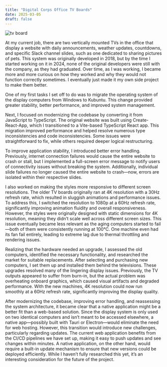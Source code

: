 ```yaml
---
title: "Digital Corps Office TV Boards"
date: 2025-03-05
draft: false
---
```

![tv board](/portfolio/tvboards/thumbnail.jpg)

At my current job, there are two vertically mounted TVs in the office that display a website with daily announcements,
weather updates, countdowns, and specific Slack channel slides, such as one dedicated to sharing pictures of pets. This 
system was originally developed in 2018, but by the time I started working on it in 2024, none of the original developers
were still with the company, as they had graduated. Over time, as I was working, I became more and more curious on how 
they worked and why they would not function correctly sometimes. I eventually just made it my own side project to make 
them better.

One of my first tasks I set off to do was to migrate the operating system of the display computers from Windows to 
Kubuntu. This change provided greater stability, better performance, and improved system management.

Next, I focused on modernizing the codebase by converting it from JavaScript to TypeScript. The original website was 
built using Create-React-App, which I transitioned to a Vite-based TypeScript React app. This migration improved 
performance and helped resolve numerous type inconsistencies and code inconsistencies. Some issues were straightforward 
to fix, while others required deeper logical restructuring.

To improve application stability, I introduced better error handling. Previously, internet connection failures would 
cause the entire website to crash or stall, but I implemented a full-screen error message to notify users of connectivity
issues without breaking the system. Additionally, individual slide failures no longer caused the entire website to 
crash—now, errors are isolated within their respective slides.

I also worked on making the styles more responsive to different screen resolutions. The older TV boards originally ran 
at 4K resolution with a 30Hz refresh rate, which resulted in sluggish animations and performance issues. To address this,
I switched the resolution to 1080p at a 60Hz refresh rate, significantly improving animation fluidity and overall 
responsiveness. However, the styles were originally designed with static dimensions for 4K resolution, meaning they didn’t
scale well across different screen sizes. This issue eventually became less relevant as the aging computers started to 
fail—both of them were consistently running at 100°C. One machine even had its fan fail entirely, leading to extreme lag
due to thermal throttling and rendering issues.

Realizing that the hardware needed an upgrade, I assessed the old computers, identified the necessary functionality, and
researched the market for suitable replacements. After selecting and purchasing new computers, I set them up and installed
them behind the televisions. These upgrades resolved many of the lingering display issues. Previously, the TV outputs 
appeared to suffer from burn-in, but the actual problem was overheating onboard graphics, which caused visual artifacts 
and degraded performance. With the new machines, 4K resolution could now run smoothly at a 60Hz refresh rate, significantly
improving the display quality.

After modernizing the codebase, improving error handling, and reassessing the system architecture, it became clear that a
native application might be a better fit than a web-based solution. Since the display system is only used on two identical
computers and isn’t meant to be accessed elsewhere, a native app—possibly built with Tauri or Electron—would eliminate the
need for web hosting. However, this transition would introduce new challenges, particularly regarding updates. The current
web application benefits from the CI/CD pipelines we have set up, making it easy to push updates and see changes within 
minutes. A native application, on the other hand, would require a built-in update mechanism to ensure that new versions 
could be deployed efficiently. While I haven’t fully researched this yet, it’s an interesting consideration for the future
of the project.